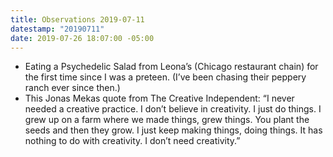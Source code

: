 ```yaml
---
title: Observations 2019-07-11
datestamp: "20190711"
date: 2019-07-26 18:07:00 -05:00
---
```


- Eating a Psychedelic Salad from Leona’s (Chicago restaurant chain) for the first time since I was a preteen. (I’ve been chasing their peppery ranch ever since then.)
- This Jonas Mekas quote from The Creative Independent: “I never needed a creative practice. I don’t believe in creativity. I just do things. I grew up on a farm where we made things, grew things. You plant the seeds and then they grow. I just keep making things, doing things. It has nothing to do with creativity. I don’t need creativity.”
